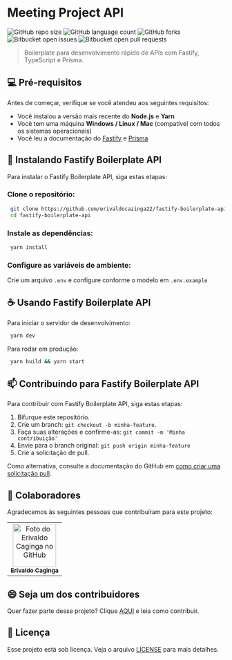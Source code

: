 # Meeting Project API

![GitHub repo size](https://img.shields.io/github/repo-size/erivaldocazinga22/fastify-boilerplate-api?style=for-the-badge)
![GitHub language count](https://img.shields.io/github/languages/count/erivaldocazinga22/fastify-boilerplate-api?style=for-the-badge)
![GitHub forks](https://img.shields.io/github/forks/erivaldocazinga22/fastify-boilerplate-api?style=for-the-badge)
![Bitbucket open issues](https://img.shields.io/bitbucket/issues/erivaldocazinga22/fastify-boilerplate-api?style=for-the-badge)
![Bitbucket open pull requests](https://img.shields.io/bitbucket/pr-raw/erivaldocazinga22/fastify-boilerplate-api?style=for-the-badge)

> Boilerplate para desenvolvimento rápido de APIs com Fastify, TypeScript e Prisma.

## 💻 Pré-requisitos

Antes de começar, verifique se você atendeu aos seguintes requisitos:

- Você instalou a versão mais recente do **Node.js** e **Yarn**
- Você tem uma máquina **Windows / Linux / Mac** (compatível com todos os sistemas operacionais)
- Você leu a documentação do [Fastify](https://www.fastify.io/) e [Prisma](https://www.prisma.io/docs/)

## 🚀 Instalando Fastify Boilerplate API

Para instalar o Fastify Boilerplate API, siga estas etapas:

### Clone o repositório:
```sh
 git clone https://github.com/erivaldocazinga22/fastify-boilerplate-api.git
 cd fastify-boilerplate-api
```

### Instale as dependências:
```sh
 yarn install
```

### Configure as variáveis de ambiente:
Crie um arquivo `.env` e configure conforme o modelo em `.env.example`

## ☕ Usando Fastify Boilerplate API

Para iniciar o servidor de desenvolvimento:
```sh
 yarn dev
```

Para rodar em produção:
```sh
 yarn build && yarn start
```

## 📫 Contribuindo para Fastify Boilerplate API

Para contribuir com Fastify Boilerplate API, siga estas etapas:

1. Bifurque este repositório.
2. Crie um branch: `git checkout -b minha-feature`.
3. Faça suas alterações e confirme-as: `git commit -m 'Minha contribuição'`
4. Envie para o branch original: `git push origin minha-feature`
5. Crie a solicitação de pull.

Como alternativa, consulte a documentação do GitHub em [como criar uma solicitação pull](https://help.github.com/en/github/collaborating-with-issues-and-pull-requests/creating-a-pull-request).

## 🤝 Colaboradores

Agradecemos às seguintes pessoas que contribuíram para este projeto:

<table>
  <tr>
    <td align="center">
      <a href="https://github.com/erivaldocazinga22">
        <img src="https://github.com/erivaldocazinga22.png" width="100px;" alt="Foto do Erivaldo Caginga no GitHub"/><br>
        <sub>
          <b>Erivaldo Caginga</b>
        </sub>
      </a>
    </td>
  </tr>
</table>

## 😄 Seja um dos contribuidores

Quer fazer parte desse projeto? Clique [AQUI](CONTRIBUTING.md) e leia como contribuir.

## 📝 Licença

Esse projeto está sob licença. Veja o arquivo [LICENSE](LICENSE.md) para mais detalhes.

